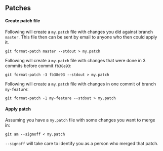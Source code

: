 ## Patches

#### Create patch file

Following will create a `my.patch` file with changes you did against branch `master`. This file then can be sent by email to anyone who then could apply it.

```
git format-patch master --stdout > my.patch
```

Following will create a `my.patch` file with changes that were done in 3 commits before commit `fb38e93`:

```
git format-patch -3 fb38e93 --stdout > my.patch
```

Following will create a `my.patch` file with changes in one commit of branch `my-feature`:

```
git format-patch -1 my-feature --stdout > my.patch
```

#### Apply patch

Assuming you have a `my.patch` file with some changes you want to merge in:

```
git am --signoff < my.patch
```

`--signoff` will take care to identify you as a person who merged that patch.